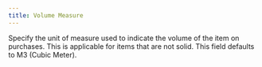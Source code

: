```yaml
---
title: Volume Measure
---
```



Specify the unit of measure used to indicate the volume of the item on purchases. This is applicable for items that are not solid. This field defaults to M3 (Cubic Meter).
